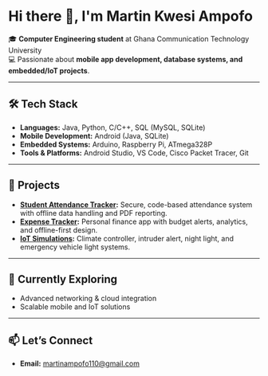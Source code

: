 # Hi there 👋, I'm Martin Kwesi Ampofo

🎓 **Computer Engineering student** at Ghana Communication Technology University  
💻 Passionate about **mobile app development, database systems, and embedded/IoT projects**.  

---

## 🛠️ Tech Stack
- **Languages:** Java, Python, C/C++, SQL (MySQL, SQLite)  
- **Mobile Development:** Android (Java, SQLite)  
- **Embedded Systems:** Arduino, Raspberry Pi, ATmega328P  
- **Tools & Platforms:** Android Studio, VS Code, Cisco Packet Tracer, Git  

---

## 🚀 Projects
- **[Student Attendance Tracker](#):** Secure, code-based attendance system with offline data handling and PDF reporting.  
- **[Expense Tracker](#):** Personal finance app with budget alerts, analytics, and offline-first design.  
- **[IoT Simulations](#):** Climate controller, intruder alert, night light, and emergency vehicle light systems.  

---

## 🌱 Currently Exploring
- Advanced networking & cloud integration  
- Scalable mobile and IoT solutions  

---

## 📫 Let’s Connect
- **Email:** martinampofo110@gmail.com  
